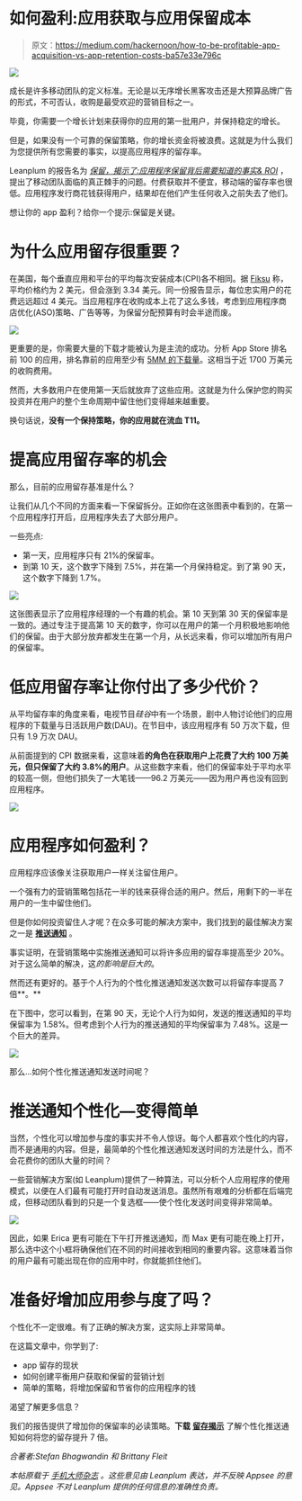 # 如何盈利:应用获取与应用保留成本

> 原文：<https://medium.com/hackernoon/how-to-be-profitable-app-acquisition-vs-app-retention-costs-ba57e33e796c>

![](img/092072c8144547c688e9668d54149602.png)

成长是许多移动团队的定义标准。无论是以无序增长黑客攻击还是大预算品牌广告的形式，不可否认，收购是最受欢迎的营销目标之一。

毕竟，你需要一个增长计划来获得你的应用的第一批用户，并保持稳定的增长。

但是，如果没有一个可靠的保留策略，你的增长资金将被浪费。这就是为什么我们为您提供所有您需要的事实，以提高应用程序的留存率。

Leanplum 的报告名为 [*保留，揭示了:应用程序保留背后需要知道的事实& ROI*](https://www.leanplum.com/resources/library/retention-revealed/) ，提出了移动团队面临的真正棘手的问题。付费获取并不便宜，移动端的留存率也很低。应用程序发行商花钱获得用户，结果却在他们产生任何收入之前失去了他们。

想让你的 app 盈利？给你一个提示:保留是关键。

# 为什么应用留存很重要？

在美国，每个垂直应用和平台的平均每次安装成本(CPI)各不相同。据 [Fiksu](https://fiksu.com/resources/fiksu-indexes/2016/february) 称，平均价格约为 2 美元，但会涨到 3.34 美元。同一份报告显示，每位忠实用户的花费远远超过 4 美元。当应用程序在收购成本上花了这么多钱，考虑到应用程序商店优化(ASO)策略、广告等等，为保留分配预算有时会半途而废。

![](img/dfb0646ac2dc9973c00e4458591769ef.png)

更重要的是，你需要大量的下载才能被认为是主流的成功。分析 App Store 排名前 100 的应用，排名靠前的应用至少有 [5MM 的下载量](http://www.apptentive.com/blog/app-store-top-charts/)。这相当于近 1700 万美元的收购费用。

然而，大多数用户在使用第一天后就放弃了这些应用。这就是为什么保护您的购买投资并在用户的整个生命周期中留住他们变得越来越重要。

换句话说，**没有一个保持策略，你的应用就在流血 T11。**

# 提高应用留存率的机会

那么，目前的应用留存基准是什么？

让我们从几个不同的方面来看一下保留拆分。正如你在这张图表中看到的，在第一个应用程序打开后，应用程序失去了大部分用户。

一些亮点:

*   第一天，应用程序只有 21%的保留率。
*   到第 10 天，这个数字下降到 7.5%，并在第一个月保持稳定。到了第 90 天，这个数字下降到 1.7%。

![](img/808f697572a3ad3922fed89815a0be6c.png)

这张图表显示了应用程序经理的一个有趣的机会。第 10 天到第 30 天的保留率是一致的。通过专注于提高第 10 天的数字，你可以在用户的第一个月积极地影响他们的保留。由于大部分放弃都发生在第一个月，从长远来看，你可以增加所有用户的保留率。

# 低应用留存率让你付出了多少代价？

从平均留存率的角度来看，电视节目*硅谷*中有一个场景，剧中人物讨论他们的应用程序的下载量与日活跃用户数(DAU)。在节目中，该应用程序有 50 万次下载，但只有 1.9 万次 DAU。

从前面提到的 CPI 数据来看，这意味着**的角色在获取用户上花费了大约 100 万美元，但只保留了大约 3.8%的用户**。从这些数字来看，他们的保留率处于平均水平的较高一侧，但他们损失了一大笔钱——96.2 万美元——因为用户再也没有回到应用程序。

![](img/8e469f716b6b353fdc3129e425c01386.png)

# 应用程序如何盈利？

应用程序应该像关注获取用户一样关注留住用户。

一个强有力的营销策略包括花一半的钱来获得合适的用户。然后，用剩下的一半在用户的一生中留住他们。

但是你如何投资留住人才呢？在众多可能的解决方案中，我们找到的最佳解决方案之一是 [**推送通知**](https://www.leanplum.com/what-are-push-notifications/) 。

事实证明，在营销策略中实施推送通知可以将许多应用的留存率提高至少 20%。对于这么简单的解决，这*的影响是巨大的*。

然而还有更好的。基于个人行为的个性化推送通知发送次数可以将留存率提高 7 倍**。**

在下图中，您可以看到，在第 90 天，无论个人行为如何，发送的推送通知的平均保留率为 1.58%。但考虑到个人行为的推送通知的平均保留率为 7.48%。这是一个巨大的差异。

![](img/c53bca46113a94733d813059188a78fc.png)

那么…如何个性化推送通知发送时间呢？

# 推送通知个性化—变得简单

当然，个性化可以增加参与度的事实并不令人惊讶。每个人都喜欢个性化的内容，而不是通用的内容。但是，最简单的个性化推送通知发送时间的方法是什么，而不会花费你的团队大量的时间？

一些营销解决方案(如 Leanplum)提供了一种算法，可以分析个人应用程序的使用模式，以便在人们最有可能打开时自动发送消息。虽然所有艰难的分析都在后端完成，但移动团队看到的只是一个复选框——使个性化发送时间变得非常简单。

![](img/f5c8c058bf58fb264e0c990b90d3da17.png)

因此，如果 Erica 更有可能在下午打开推送通知，而 Max 更有可能在晚上打开，那么选中这个小框将确保他们在不同的时间接收到相同的重要内容。这意味着当你的用户最有可能出现在你的应用中时，你就能抓住他们。

# 准备好增加应用参与度了吗？

个性化不一定很难。有了正确的解决方案，这实际上非常简单。

在这篇文章中，你学到了:

*   app 留存的现状
*   如何创建平衡用户获取和保留的营销计划
*   简单的策略，将增加保留和节省你的应用程序的钱

渴望了解更多信息？

我们的报告提供了增加你的保留率的必读策略。**下载** [**留存揭示**](https://www.leanplum.com/resources/library/retention-revealed/) 了解个性化推送通知如何将您的留存提升 7 倍。

*合著者:Stefan Bhagwandin 和 Brittany Fleit*

*本帖原载于* [*手机大师杂志*](https://mmmag.appsee.com/2017/02/15/how-to-be-profitable-app-acquisition-vs-app-retention-costs/?cpnid=701b0000000Wd7c) *。这些意见由 Leanplum 表达，并不反映 Appsee 的意见。Appsee 不对 Leanplum 提供的任何信息的准确性负责。*